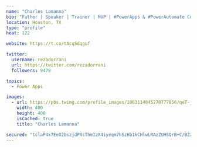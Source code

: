 ```yaml
---
name: "Charles Lamanna"
bio: "Father | Speaker | Trainer | MVP | #PowerApps & #PowerAutomate Community Super User | YouTuber Right-pointing triangle http://youtube.com/c/rezadorrani | Learn - Share - Clockwise rightwards and leftwards open circle arrows"
location: Houston, TX
type: "profile"
heat: 122

website: https://t.co/tAcqSdqguf

twitter:
  username: rezadorrani
  url: https://twitter.com/rezadorrani
  followers: 9479

topics:
  - Power Apps

images:
  - url: https://pbs.twimg.com/profile_images/1063114045270777856/qeT-jpWr_400x400.jpg
    width: 400
    height: 400
    isCached: true
    title: "Charles Lamanna"

secured: "tclaP4x7EeO2bszjdPXcThmIzX4iyeqm7hSzHb1kCHlwLRAzZUHSQrB+C/BZzj3qtCHEKRTYAF3brThaS+Cdw6TLjMQH3yAJLmDf8Cy59q+A8eOYCZ7MmhmRo9INWB0Y+QFxTP/V5GFpPmfum7o72IJsqYIauXL3xnoAgPHbfal+Xdth+X55loBmWNaN8BZzDX0p3ussR7EE85jT9UxA+8aVRtPpMexQIuyvaRF9XmgsMmGnhFJ9Dwp4s/UAQBL5EVe6Xn53eVVtEdubyfYkFKAlYjnCBCOJsrrxCFr8t4fjRN1CVfAl91YeT7gB6qjQ7sjyuNTVpxiX1VY3/Ko4xyVpfy0Id0cNgNUbnRtRJdw5KrHuKPMLm/aTMbPFmZDuX9gEa34YMhBDlBMeH/RcYtwKQER2apldEaxd4/ywZGM=;ocQiFTHltdEmxliznIv1Ww=="
---
```


